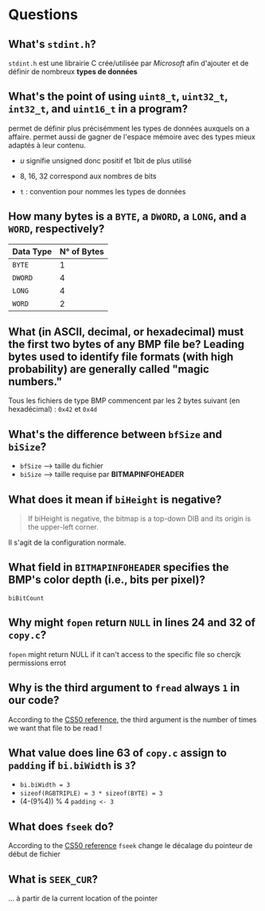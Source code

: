 # Questions

## What's `stdint.h`?

`stdint.h` est une librairie C crée/utilisée par *Microsoft* afin d'ajouter et de définir de nombreux **types de données**

## What's the point of using `uint8_t`, `uint32_t`, `int32_t`, and `uint16_t` in a program?

permet de définir plus précisémment les types de données auxquels on a affaire.
permet aussi de gagner de l'espace mémoire avec des types mieux adaptés à leur contenu.

- *u* signifie unsigned donc positif et 1bit de plus utilisé

- 8, 16, 32 correspond aux nombres de bits 

- `t` : convention pour nommes les types de données

## How many bytes is a `BYTE`, a `DWORD`, a `LONG`, and a `WORD`, respectively?

Data Type     | N° of Bytes
------------ | -------------
`BYTE` | 1
`DWORD` | 4
`LONG` | 4
`WORD` | 2

## What (in ASCII, decimal, or hexadecimal) must the first two bytes of any BMP file be? Leading bytes used to identify file formats (with high probability) are generally called "magic numbers."

Tous les fichiers de type BMP commencent par les 2 bytes suivant (en hexadécimal) :
`0x42` et `0x4d`

## What's the difference between `bfSize` and `biSize`?

- `bfSize` --> taille du fichier
- `biSize` --> taille requise par **BITMAPINFOHEADER**

## What does it mean if `biHeight` is negative?

>If biHeight is negative, the bitmap is a top-down DIB and its origin is the upper-left corner.

Il s'agit de la configuration normale.

## What field in `BITMAPINFOHEADER` specifies the BMP's color depth (i.e., bits per pixel)?

`biBitCount`

## Why might `fopen` return `NULL` in lines 24 and 32 of `copy.c`?

`fopen` might return NULL if it can't access to the specific file so chercjk permissions errot

## Why is the third argument to `fread` always `1` in our code?

According to the [CS50 reference](https://reference.cs50.net/stdio/fread), the third argument is the number of times we want that file to be read !

## What value does line 63 of `copy.c` assign to `padding` if `bi.biWidth` is `3`?

* `bi.biWidth = 3`
* `sizeof(RGBTRIPLE) = 3 * sizeof(BYTE) = 3`
* (4-(9%4)) % 4
`padding <- 3 `

## What does `fseek` do?

According to the [CS50 reference](https://reference.cs50.net/stdio/fseek)
`fseek` change le décalage du pointeur de début de fichier

## What is `SEEK_CUR`?

... à partir de la current location of the pointer

